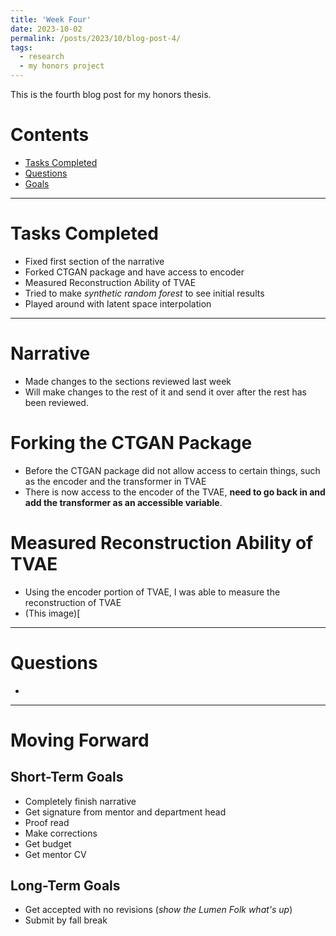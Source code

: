 ```yaml
---
title: 'Week Four'
date: 2023-10-02
permalink: /posts/2023/10/blog-post-4/
tags:
  - research
  - my honors project
---
```


This is the fourth blog post for my honors thesis. 

# Contents

- [Tasks Completed](#tasks)
- [Questions](#questions)
- [Goals](#moving)

---


<a name="tasks"></a>
# Tasks Completed 
- Fixed first section of the narrative
- Forked CTGAN package and have access to encoder
- Measured Reconstruction Ability of TVAE
- Tried to make *synthetic random forest* to see initial results
- Played around with latent space interpolation

---

<a name="narrative"></a>
# Narrative
- Made changes to the sections reviewed last week
- Will make changes to the rest of it and send it over after the rest has been reviewed.


<a name="forking"></a>
# Forking the CTGAN Package
- Before the CTGAN package did not allow access to certain things, such as the encoder and the transformer in TVAE
- There is now access to the encoder of the TVAE, **need to go back in and add the transformer as an accessible variable**.

<a name="measuring"></a>
# Measured Reconstruction Ability of TVAE
- Using the encoder portion of TVAE, I was able to measure the reconstruction of TVAE
- (This image)[

  



---
<a name="questions"></a>
# Questions
- 

---




<a name="moving"></a>
# Moving Forward

## Short-Term Goals
- Completely finish narrative
- Get signature from mentor and department head
- Proof read
- Make corrections
- Get budget
- Get mentor CV

## Long-Term Goals
- Get accepted with no revisions (*show the Lumen Folk what's up*)
- Submit by fall break
